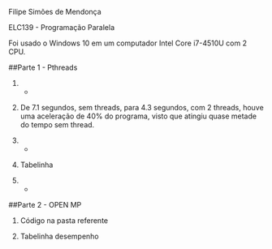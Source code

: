 Filipe Simões de Mendonça

ELC139 - Programação Paralela

Foi usado o Windows 10 em um computador Intel Core i7-4510U com 2 CPU.

##Parte 1 - Pthreads

1) -

2) De 7.1 segundos, sem threads, para 4.3 segundos, com 2 threads, houve uma aceleração de 40% do programa, visto que atingiu quase metade do tempo sem thread.

3) -

4) Tabelinha

5) -

##Parte 2 - OPEN MP

1) Código na pasta referente

2) Tabelinha desempenho
